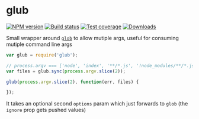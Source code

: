 glub
===

[![NPM version][npm-image]][npm-url]
[![Build status][travis-image]][travis-url]
[![Test coverage][coveralls-image]][coveralls-url]
[![Downloads][downloads-image]][downloads-url]

Small wrapper around [`glob`](https://github.com/isaacs/node-glob) to allow mutiple args, useful for consuming mutiple command line args

```js
var glub = require('glub');

// process.argv === ['node', 'index', '**/*.js', '!node_modules/**/*.js']
var files = glub.sync(process.argv.slice(2));

glub(process.argv.slice(2), function(err, files) {

});
```

It takes an optional second `options` param which just forwards to `glob` (the `ignore` prop gets pushed values)


[npm-image]: https://img.shields.io/npm/v/glub.svg?style=flat-square
[npm-url]: https://npmjs.org/package/glub
[travis-image]: https://img.shields.io/travis/kolodny/glub.svg?style=flat-square
[travis-url]: https://travis-ci.org/kolodny/glub
[coveralls-image]: https://img.shields.io/coveralls/kolodny/glub.svg?style=flat-square
[coveralls-url]: https://coveralls.io/r/kolodny/glub
[downloads-image]: http://img.shields.io/npm/dm/glub.svg?style=flat-square
[downloads-url]: https://npmjs.org/package/glub
[gitter-image]: https://badges.gitter.im/Join%20Chat.svg
[gitter-url]: https://gitter.im/kolodny/glub?utm_source=badge&utm_medium=badge&utm_campaign=pr-badge&utm_content=badge
